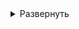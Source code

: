 <!-- [Настройка облачного провайдера Yandex Cloud для работы с Terraform](/Solution/4.3.%20YC%20provider%20setup%20for%20Terraform.md) -->

<details>
<summary>Развернуть</summary>  

1. Запуск Python-скрипта [**yc_and_terraform_provider_init.py**](python-scripts/update_ansible_inventory.py)

- Cкрипт содержит в себе вызовы скриптов: 
  - [yc_service_account_configuration.py](python-scripts/yc_service_account_configuration.py) для автоматической настройки аккаунта Yandex Cloud

  - [terraform_init.py](python-scripts/terraform_init.py) для автоматической установки провайдера для работы с YDB  



        

</details>




